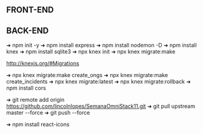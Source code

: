 ## FRONT-END

## BACK-END

➜ npm init -y
➜ npm install express
➜ npm install nodemon -D
➜ npm install knex
➜ npm install sqlite3
➜ npx knex init
➜ npx knex migrate:make

http://knexjs.org/#Migrations

➜ npx knex migrate:make create_ongs
➜ npx knex migrate:make create_incidents
➜ npx knex migrate:latest
➜ npx knex migrate:rollback
➜ npm install cors

➜ git remote add origin https://github.com/lincolnlopes/SemanaOmniStack11.git
➜ git pull upstream master --force
➜ git push --force

➜ npm install react-icons    
